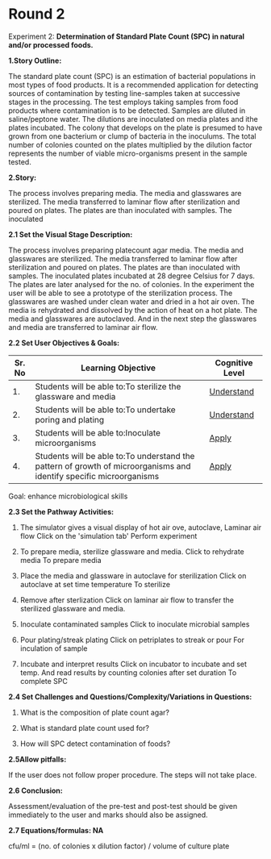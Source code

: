 # **Round 2**

Experiment 2: **Determination of Standard Plate Count (SPC) in natural and/or processed foods.**

**1.Story Outline:**

The standard plate count (SPC) is an estimation of bacterial populations in most types of food products. It is a recommended application for detecting sources of contamination by testing line-samples taken at successive stages in the processing. The test employs taking samples from food products where contamination is to be detected. Samples are diluted in saline/peptone water. The dilutions are inoculated on media plates and ithe plates incubated. The colony that develops on the plate is presumed to have grown from one bacterium or clump of bacteria in the inoculums. The total number of colonies counted on the plates multiplied by the dilution factor represents the number of viable micro-organisms present in the sample tested.

**2.Story:**

The process involves preparing media. The media and glasswares are sterilized. The media transferred to laminar flow after sterilization and poured on plates. The plates are than inoculated with samples. The inoculated

**2.1 Set the Visual Stage Description:**

The process involves preparing platecount agar media. The media and glasswares are sterilized. The media transferred to laminar flow after sterilization and poured on plates. The plates are than inoculated with samples. The inoculated plates incubated at 28 degree Celsius for 7 days. The plates are later analysed for the no. of colonies. In the experiment the user will be able to see a prototype of the sterilization process. The glasswares are washed under clean water and dried in a hot air oven. The media is rehydrated and dissolved by the action of heat on a hot plate. The media and glasswares are autoclaved. And in the next step the glasswares and media are transferred to laminar air flow.

**2.2 Set User Objectives &amp; Goals:**

| **Sr. No** | **Learning Objective** | **Cognitive Level** |
| --- | --- | --- |
| 1. | Students will be able to:To sterilize the glassware and media | [Understand](http://vlabs.iitb.ac.in/vlabs-dev/document.php)|
| 2. | Students will be able to:To undertake poring and plating | [Understand](http://vlabs.iitb.ac.in/vlabs-dev/document.php) |
| 3. | Students will be able to:Inoculate microorganisms | [Apply](http://vlabs.iitb.ac.in/vlabs-dev/document.php) |
| 4. | Students will be able to:To understand the pattern of growth of microorganisms and identify specific microorganisms | [Apply](http://vlabs.iitb.ac.in/vlabs-dev/document.php)|

Goal: enhance microbiological skills

**2.3 Set the Pathway Activities:**

1. The simulator gives a visual display of hot air ove, autoclave, Laminar air flow Click on the &#39;simulation tab&#39; Perform experiment

2. To prepare media, sterilize glassware and media. Click to rehydrate media To prepare media

3. Place the media and glassware in autoclave for sterilization Click on autoclave at set time temperature To sterilize

4. Remove after sterlization Click on laminar air flow to transfer the sterilized glassware and media. 

5. Inoculate contaminated samples Click to inoculate microbial samples

6. Pour plating/streak plating Click on petriplates to streak or pour For inculation of sample

7. Incubate and interpret results Click on incubator to incubate and set temp. And read results by counting colonies after set duration To complete SPC

**2.4 Set Challenges and Questions/Complexity/Variations in Questions:**

1. What is the composition of plate count agar?

2. What is standard plate count used for?

3. How will SPC detect contamination of foods?

**2.5Allow pitfalls:**

If the user does not follow proper procedure. The steps will not take place.

**2.6 Conclusion:**

Assessment/evaluation of the pre-test and post-test should be given immediately to the user and marks should also be assigned.

**2.7 Equations/formulas: NA**

cfu/ml = (no. of colonies x dilution factor) / volume of culture plate

